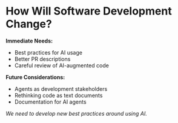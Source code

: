 # How Will Software Development Change?

**Immediate Needs:**
- Best practices for AI usage
- Better PR descriptions
- Careful review of AI-augmented code

**Future Considerations:**
- Agents as development stakeholders
- Rethinking code as text documents
- Documentation for AI agents

*We need to develop new best practices around using AI.* 